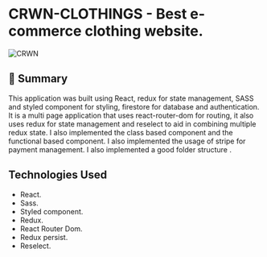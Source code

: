 # CRWN-CLOTHINGS - Best e-commerce clothing website.

![CRWN](https://i.ibb.co/c2qvxnb/Screenshot-2022-04-26-154218-cwn.png)

## 📣 Summary
This application was built using React, redux for state management, SASS and styled component for styling, firestore for database and authentication. It is a multi page application that uses react-router-dom for routing, it also uses redux for state management and reselect to aid in combining multiple redux state. I also implemented the class based component and the functional based component. I also implemented the usage of stripe for payment management. I also implemented a good folder structure .

## Technologies Used
* React.
* Sass.
* Styled component.
* Redux.
* React Router Dom.
* Redux persist.
* Reselect.
